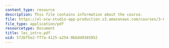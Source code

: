 ```yaml
---
content_type: resource
description: This file contains information about the course.
file: https://ol-ocw-studio-app-production.s3.amazonaws.com/courses/3-080-economic-environmental-issues-in-materials-selection-fall-2005/572bf5e2ff7a4125a2549bbdd9385952_lec_intro.pdf
file_type: application/pdf
resourcetype: Document
title: lec_intro.pdf
uid: 572bf5e2-ff7a-4125-a254-9bbdd9385952
---
```

